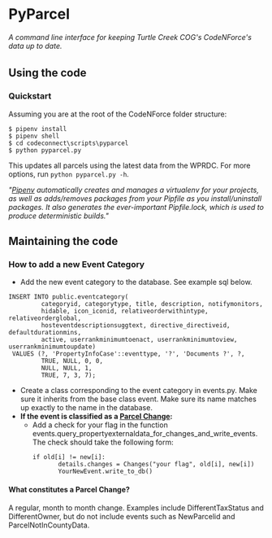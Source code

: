 # PyParcel
###### A command line interface for keeping Turtle Creek COG's CodeNForce's data up to date.
## Using the code
### Quickstart
Assuming you are at the root of the CodeNForce folder structure:
~~~
$ pipenv install
$ pipenv shell
$ cd codeconnect\scripts\pyparcel
$ python pyparcel.py
~~~
This updates all parcels using the latest data from the WPRDC. For more options, run `python pyparcel.py -h`.

*"[Pipenv](https://pipenv.pypa.io/en/latest/) automatically creates and manages a virtualenv for your projects, as well as adds/removes packages from your Pipfile as you install/uninstall packages. It also generates the ever-important Pipfile.lock, which is used to produce deterministic builds."*


## Maintaining the code
### How to add a new Event Category
* Add the new event category to the database. See example sql below.
~~~{caption="Example insert sql"}  
INSERT INTO public.eventcategory(
         categoryid, categorytype, title, description, notifymonitors,
         hidable, icon_iconid, relativeorderwithintype, relativeorderglobal,
         hosteventdescriptionsuggtext, directive_directiveid, defaultdurationmins,
         active, userrankminimumtoenact, userrankminimumtoview, userrankminimumtoupdate)
 VALUES (?, 'PropertyInfoCase'::eventtype, '?', 'Documents ?', ?,
         TRUE, NULL, 0, 0,
         NULL, NULL, 1,
         TRUE, 7, 3, 7);
~~~
* Create a class corresponding to the event category in events.py. Make sure it inherits from the base class event. Make sure its name matches up exactly to the name in the database.
* **If the event is classified as a [Parcel Change](#parcel-change):**
  * Add a check for your flag in the function events.query_propertyexternaldata_for_changes_and_write_events. The check should take the following form:
    ~~~
    if old[i] != new[i]:
           details.changes = Changes("your flag", old[i], new[i])
           YourNewEvent.write_to_db()
    ~~~


<h4 id=parcel-change>What constitutes a Parcel Change?</h4>
A regular, month to month change.
Examples include DifferentTaxStatus and DifferentOwner, but do not include events such as NewParcelid and ParcelNotInCountyData.
